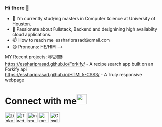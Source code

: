 ### Hi there 👋

- 🔭 I'm currently studying masters in Computer Science at University of Houston. 
- 🌱 Passionate about Fullstack, Backend and designining high availabilty cloud applications.
- 📫 How to reach me: esshariprasad@gmail.com
- 😄 Pronouns: HE/HIM 
-->

<!-- My Resume: -->
<!-- https://esshariprasad.github.io -->

MY Recent projects: 🕸💻⌨ <br>
https://esshariprasad.github.io/Forkify/ - A recipe search app built on an Forkify api<br>
https://esshariprasad.github.io/HTML5-CSS3/ - A Truly responsive webpage




# Connect with me<img src="https://github.com/TheDudeThatCode/TheDudeThatCode/blob/master/Assets/Handshake.gif" height="32px">

[<img src="https://github.com/TheDudeThatCode/TheDudeThatCode/blob/master/Assets/Linkedin.svg" alt="Linkedin Logo" width="32">](https://in.linkedin.com/in/sai-shiva-hari-prasad/) 
[<img src="https://github.com/TheDudeThatCode/TheDudeThatCode/blob/master/Assets/Twitter.svg" alt="Twitter Logo" width="32">](https://twitter.com/esshariprasad)
[<img src="https://github.com/TheDudeThatCode/TheDudeThatCode/blob/master/Assets/Instagram.svg" alt="instagram logo" width="32">](https://www.instagram.com/s_s_harii/)
[<img src="https://user-images.githubusercontent.com/19888725/154806365-0d16b414-2716-42e1-a70b-06b8796f9dd0.png" alt="medium logo" width="32">](https://medium.com/@esshariprasad) 
[<img src="https://raw.githubusercontent.com/TheDudeThatCode/TheDudeThatCode/master/Assets/Gmail.svg" alt="Gmail logo" height="32">](mailto:esshariprasad@gmail.com)

